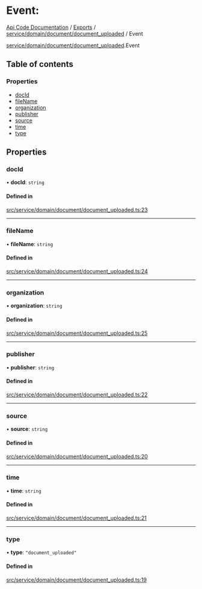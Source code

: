 # Event: 
 
[Api Code Documentation](../README.md) / [Exports](../modules.md) / [service/domain/document/document\_uploaded](../modules/service_domain_document_document_uploaded.md) / Event

[service/domain/document/document\_uploaded](../modules/service_domain_document_document_uploaded.md).Event

## Table of contents

### Properties

- [docId](service_domain_document_document_uploaded.Event.md#docid)
- [fileName](service_domain_document_document_uploaded.Event.md#filename)
- [organization](service_domain_document_document_uploaded.Event.md#organization)
- [publisher](service_domain_document_document_uploaded.Event.md#publisher)
- [source](service_domain_document_document_uploaded.Event.md#source)
- [time](service_domain_document_document_uploaded.Event.md#time)
- [type](service_domain_document_document_uploaded.Event.md#type)

## Properties

### docId

• **docId**: `string`

#### Defined in

[src/service/domain/document/document_uploaded.ts:23](https://github.com/openkfw/TruBudget/blob/e3c318d/api/src/service/domain/document/document_uploaded.ts#L23)

___

### fileName

• **fileName**: `string`

#### Defined in

[src/service/domain/document/document_uploaded.ts:24](https://github.com/openkfw/TruBudget/blob/e3c318d/api/src/service/domain/document/document_uploaded.ts#L24)

___

### organization

• **organization**: `string`

#### Defined in

[src/service/domain/document/document_uploaded.ts:25](https://github.com/openkfw/TruBudget/blob/e3c318d/api/src/service/domain/document/document_uploaded.ts#L25)

___

### publisher

• **publisher**: `string`

#### Defined in

[src/service/domain/document/document_uploaded.ts:22](https://github.com/openkfw/TruBudget/blob/e3c318d/api/src/service/domain/document/document_uploaded.ts#L22)

___

### source

• **source**: `string`

#### Defined in

[src/service/domain/document/document_uploaded.ts:20](https://github.com/openkfw/TruBudget/blob/e3c318d/api/src/service/domain/document/document_uploaded.ts#L20)

___

### time

• **time**: `string`

#### Defined in

[src/service/domain/document/document_uploaded.ts:21](https://github.com/openkfw/TruBudget/blob/e3c318d/api/src/service/domain/document/document_uploaded.ts#L21)

___

### type

• **type**: ``"document_uploaded"``

#### Defined in

[src/service/domain/document/document_uploaded.ts:19](https://github.com/openkfw/TruBudget/blob/e3c318d/api/src/service/domain/document/document_uploaded.ts#L19)
